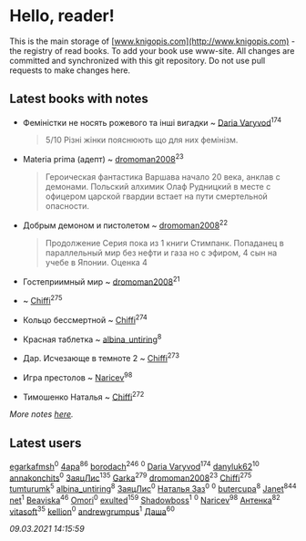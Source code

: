 # Hello, reader!
This is the main storage of [www.knigopis.com](http://www.knigopis.com) - the registry of read books.
To add your book use www-site. All changes are committed and synchronized with this git repository.
Do not use pull requests to make changes here.


## Latest books with notes
* Феміністки не носять рожевого та інші вигадки ~ [Daria Varyvod](users/829/829893410524253-facebook)<sup>174</sup>
    > 5/10 Різні жінки пояснюють що для них фемінізм.

* Materia prima (адепт) ~ [dromoman2008](users/444/44461886-yandex)<sup>23</sup>
    > Героическая фантастика
    > Варшава начало 20 века, анклав с демонами. Польский алхимик Олаф Рудницкий в месте с офицером  царской гвардии встает на пути смертельной опасности.

* Добрым демоном и пистолетом ~ [dromoman2008](users/444/44461886-yandex)<sup>22</sup>
    > Продолжение
    > Серия пока из 1 книги
    > Стимпанк. Попаданец в параллельный мир без нефти и газа но с эфиром, 4 сын на учебе в Японии. 
    > Оценка 4

* Гостеприимный мир ~ [dromoman2008](users/444/44461886-yandex)<sup>21</sup>

*  ~ [Chiffi](users/105/105831994080785626680-google)<sup>275</sup>

* Кольцо бессмертной ~ [Chiffi](users/105/105831994080785626680-google)<sup>274</sup>

* Красная таблетка ~ [albina_untiring](users/257/2579695-vkontakte)<sup>8</sup>

* Дар. Исчезающе в темноте 2 ~ [Chiffi](users/105/105831994080785626680-google)<sup>273</sup>

* Игра престолов ~ [Naricev](users/107/107090515204537133928-google)<sup>98</sup>

* Тимошенко Наталья ~ [Chiffi](users/105/105831994080785626680-google)<sup>272</sup>


_More notes [here](latest_books_with_notes.md)._


## Latest users
[egarkafmsh](users/277/277295453-vkontakte)<sup>0</sup> 
[4apa](users/117/117392596378069249667-google)<sup>86</sup> 
[borodach](users/157/15706320-vkontakte)<sup>246</sup> 
[](users/402/4027658217279647-facebook)<sup>0</sup> 
[Daria Varyvod](users/829/829893410524253-facebook)<sup>174</sup> 
[danyluk62](users/374/374149854-vkontakte)<sup>10</sup> 
[annakonchits](users/257/2576575-vkontakte)<sup>0</sup> 
[ЗаяцЛис](users/112/112388384595246311466-google)<sup>135</sup> 
[Garka](users/115/115753719718250012620-google)<sup>279</sup> 
[dromoman2008](users/444/44461886-yandex)<sup>23</sup> 
[Chiffi](users/105/105831994080785626680-google)<sup>275</sup> 
[tumturumk](users/135/135685382-vkontakte)<sup>5</sup> 
[albina_untiring](users/257/2579695-vkontakte)<sup>8</sup> 
[ЗаяцЛис](users/109/109056009931706955629-google)<sup>0</sup> 
[Наталья Заз](users/150/15007129483640630959-mailru)<sup>0</sup> 
[](users/376/376489035-yandex)<sup>0</sup> 
[butercupa](users/193/193697993-vkontakte)<sup>8</sup> 
[Janet](users/108/108113656204404967440-google)<sup>844</sup> 
[net](users/167/1678604580855513138-mailru)<sup>1</sup> 
[Beaviska](users/102/10202544960024508-facebook)<sup>46</sup> 
[Omori](users/115/115866996040654857247-google)<sup>0</sup> 
[exulted](users/100/100599204551896265722-google)<sup>159</sup> 
[Shadowboss](users/237/23730569-vkontakte)<sup>1</sup> 
[](users/100/100028852573184906516-google)<sup>0</sup> 
[Naricev](users/107/107090515204537133928-google)<sup>98</sup> 
[Антенка](users/118/118158645037334943900-google)<sup>82</sup> 
[vitasoft](users/474/47446642-vkontakte)<sup>35</sup> 
[kellion](users/112/112383791028642787860-google)<sup>0</sup> 
[andrewgrumpus](users/560/560577759-vkontakte)<sup>1</sup> 
[Даша](users/334/334696193054530347-mailru)<sup>60</sup> 


_09.03.2021 14:15:59_
